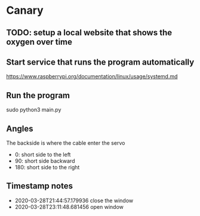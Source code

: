 # Canary

## TODO: setup a local website that shows the oxygen over time

## Start service that runs the program automatically
https://www.raspberrypi.org/documentation/linux/usage/systemd.md

## Run the program
sudo python3 main.py

## Angles
The backside is where the cable enter the servo
* 0: short side to the left
* 90: short side backward
* 180: short side to the right 

## Timestamp notes
* 2020-03-28T21:44:57.179936 close the window
* 2020-03-28T23:11:48.681456 open window